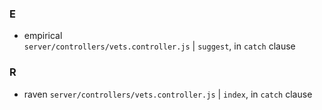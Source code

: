 ### E

- empirical  
  `server/controllers/vets.controller.js` | `suggest`, in `catch` clause

### R

- raven
  `server/controllers/vets.controller.js` | `index`, in `catch` clause